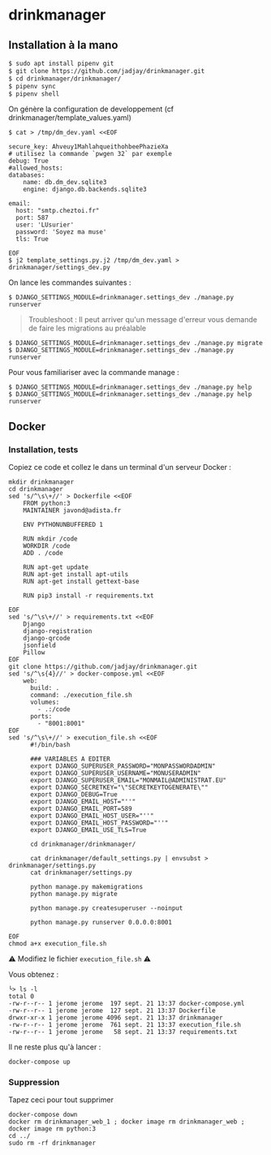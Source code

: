 # drinkmanager

## Installation à la mano

```bash
$ sudo apt install pipenv git 
$ git clone https://github.com/jadjay/drinkmanager.git
$ cd drinkmanager/drinkmanager/
$ pipenv sync
$ pipenv shell
```

On génère la configuration de developpement (cf drinkmanager/template_values.yaml)

```shell
$ cat > /tmp/dm_dev.yaml <<EOF

secure_key: Ahveuy1MahlahqueithohbeePhazieXa
# utilisez la commande `pwgen 32` par exemple 
debug: True
#allowed_hosts:
databases:
    name: db.dm_dev.sqlite3
    engine: django.db.backends.sqlite3

email:
  host: "smtp.cheztoi.fr"
  port: 587
  user: 'LUsurier'
  password: 'Soyez ma muse'
  tls: True

EOF
$ j2 template_settings.py.j2 /tmp/dm_dev.yaml > drinkmanager/settings_dev.py

```

On lance les commandes suivantes :

```shell
$ DJANGO_SETTINGS_MODULE=drinkmanager.settings_dev ./manage.py runserver
```
> Troubleshoot : Il peut arriver qu'un message d'erreur vous demande de faire les migrations au préalable

```shell
$ DJANGO_SETTINGS_MODULE=drinkmanager.settings_dev ./manage.py migrate
$ DJANGO_SETTINGS_MODULE=drinkmanager.settings_dev ./manage.py runserver
```

Pour vous familiariser avec la commande manage :
```shell
$ DJANGO_SETTINGS_MODULE=drinkmanager.settings_dev ./manage.py help
$ DJANGO_SETTINGS_MODULE=drinkmanager.settings_dev ./manage.py help runserver
```


## Docker

### Installation, tests

Copiez ce code et collez le dans un terminal d'un serveur Docker :

```shell
mkdir drinkmanager
cd drinkmanager
sed 's/^\s\+//' > Dockerfile <<EOF
    FROM python:3
    MAINTAINER javond@adista.fr
    
    ENV PYTHONUNBUFFERED 1
    
    RUN mkdir /code
    WORKDIR /code
    ADD . /code
    
    RUN apt-get update
    RUN apt-get install apt-utils
    RUN apt-get install gettext-base
    
    RUN pip3 install -r requirements.txt
    
EOF
sed 's/^\s\+//' > requirements.txt <<EOF
    Django
    django-registration
    django-qrcode
    jsonfield
    Pillow
EOF
git clone https://github.com/jadjay/drinkmanager.git
sed 's/^\s{4}//' > docker-compose.yml <<EOF
    web:
      build: .
      command: ./execution_file.sh
      volumes:
        - .:/code
      ports:
        - "8001:8001"
EOF
sed 's/^\s\+//' > execution_file.sh <<EOF
      #!/bin/bash
      
      ### VARIABLES A EDITER
      export DJANGO_SUPERUSER_PASSWORD="MONPASSWORDADMIN"
      export DJANGO_SUPERUSER_USERNAME="MONUSERADMIN"
      export DJANGO_SUPERUSER_EMAIL="MONMAIL@ADMINISTRAT.EU"
      export DJANGO_SECRETKEY="\"SECRETKEYTOGENERATE\""
      export DJANGO_DEBUG=True
      export DJANGO_EMAIL_HOST="''"
      export DJANGO_EMAIL_PORT=589
      export DJANGO_EMAIL_HOST_USER="''"
      export DJANGO_EMAIL_HOST_PASSWORD="''"
      export DJANGO_EMAIL_USE_TLS=True

      cd drinkmanager/drinkmanager/

      cat drinkmanager/default_settings.py | envsubst > drinkmanager/settings.py
      cat drinkmanager/settings.py

      python manage.py makemigrations
      python manage.py migrate

      python manage.py createsuperuser --noinput

      python manage.py runserver 0.0.0.0:8001
      
EOF
chmod a+x execution_file.sh
```

⚠️ Modifiez le fichier ```execution_file.sh``` ⚠️

Vous obtenez :
```shell
└> ls -l
total 0
-rw-r--r-- 1 jerome jerome  197 sept. 21 13:37 docker-compose.yml
-rw-r--r-- 1 jerome jerome  127 sept. 21 13:37 Dockerfile
drwxr-xr-x 1 jerome jerome 4096 sept. 21 13:37 drinkmanager
-rw-r--r-- 1 jerome jerome  761 sept. 21 13:37 execution_file.sh
-rw-r--r-- 1 jerome jerome   58 sept. 21 13:37 requirements.txt
```

Il ne reste plus qu'à lancer :
```shell
docker-compose up
```

### Suppression

Tapez ceci pour tout supprimer

```shell
docker-compose down
docker rm drinkmanager_web_1 ; docker image rm drinkmanager_web ; docker image rm python:3 
cd ../
sudo rm -rf drinkmanager
```
